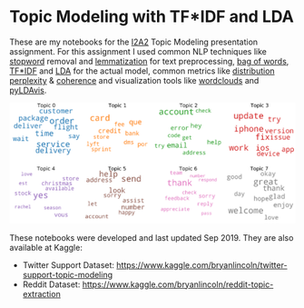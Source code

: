 # Topic Modeling with TF\*IDF and LDA

These are my notebooks for the [I2A2](https://www.linkedin.com/company/institut-i2a2/) Topic Modeling presentation assignment. For this assignment I used common NLP techniques like [stopword](https://en.wikipedia.org/wiki/Stop_word) removal and [lemmatization](https://en.wikipedia.org/wiki/Lemmatisation) for text preprocessing, [bag of words](https://en.wikipedia.org/wiki/Bag-of-words_model), [TF\*IDF](https://en.wikipedia.org/wiki/Tf%E2%80%93idf) and [LDA](https://en.wikipedia.org/wiki/Latent_Dirichlet_allocation) for the actual model, common metrics like [distribution perplexity](https://en.wikipedia.org/wiki/Perplexity) & [coherence](http://svn.aksw.org/papers/2015/WSDM_Topic_Evaluation/public.pdf) and visualization tools like [wordclouds](https://en.wikipedia.org/wiki/Tag_cloud) and [pyLDAvis](https://github.com/bmabey/pyLDAvis).

![Word CLoud](wordclouds.png)

These notebooks were developed and last updated Sep 2019. They are also available at Kaggle:

-   Twitter Support Dataset: https://www.kaggle.com/bryanlincoln/twitter-support-topic-modeling
-   Reddit Dataset: https://www.kaggle.com/bryanlincoln/reddit-topic-extraction
